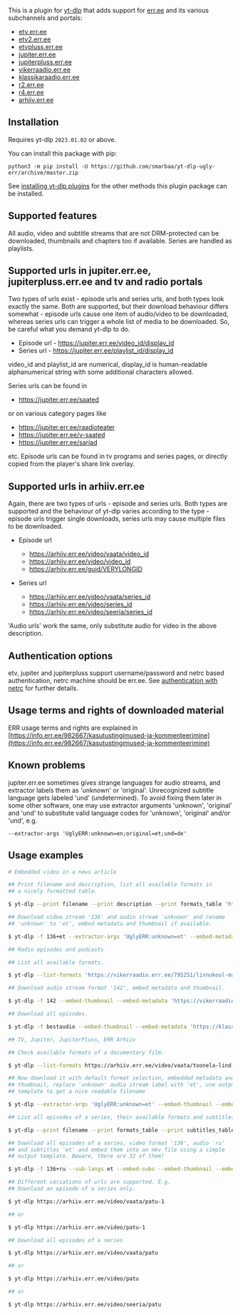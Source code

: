 This is a plugin for [yt-dlp](https://github.com/yt-dlp/yt-dlp) that adds support for [err.ee](https://www.err.ee/) and its various subchannels and portals:

* [etv.err.ee](https://etv.err.ee)
* [etv2.err.ee](https://etv2.err.ee)
* [etvpluss.err.ee](https://etvpluss.err.ee)
* [jupiter.err.ee](https://jupiter.err.ee)
* [jupiterpluss.err.ee](https://jupiterpluss.err.ee)
* [vikerraadio.err.ee](https://vikerraadio.err.ee)
* [klassikaraadio.err.ee](https://klassikaraadio.err.ee)
* [r2.err.ee](https://r2.err.ee)
* [r4.err.ee](https://r4.err.ee)
* [arhiiv.err.ee](https://arhiiv.err.ee)

## Installation

Requires yt-dlp `2023.01.02` or above.

You can install this package with pip:
```
python3 -m pip install -U https://github.com/smarbaa/yt-dlp-ugly-err/archive/master.zip
```

See [installing yt-dlp plugins](https://github.com/yt-dlp/yt-dlp#installing-plugins) for the other methods this plugin package can be installed.

## Supported features

All audio, video and subtitle streams that are not DRM-protected can be downloaded, thumbnails and chapters too if available. Series are handled as playlists.

## Supported urls in jupiter.err.ee, jupiterpluss.err.ee and tv and radio portals

Two types of urls exist - episode urls and series urls, and both types look exactly the same.
Both are supported, but their download behaviour differs somewhat - episode urls cause one item of audio/video to be downloaded, whereas series urls can trigger a whole list of media to be downloaded. So, be careful what you demand yt-dlp to do.

*   Episode  url - https://jupiter.err.ee/video_id/display_id
*   Series  url - https://jupiter.err.ee/playlist_id/display_id

video_id and playlist_id are numerical, display_id is human-readable alphanumerical string with some additional characters allowed.

Series urls can be found in

*   https://jupiter.err.ee/saated

or on various category pages like

*   https://jupiter.err.ee/raadioteater
*   https://jupiter.err.ee/v-saated
*   https://jupiter.err.ee/sarjad

etc. Episode urls can be found in tv programs and series pages, or directly copied from the player's share link overlay.

## Supported urls in arhiiv.err.ee

Again, there are two types of urls - episode and series urls. Both types are supported and the behaviour of yt-dlp varies according to the type - episode urls trigger single downloads, series urls may cause multiple files to be downloaded.

*   Episode url
    *   https://arhiiv.err.ee/video/vaata/video_id
    *   https://arhiiv.err.ee/video/video_id
    *   https://arhiiv.err.ee/guid/VERYLONGID

*   Series url
    *   https://arhiiv.err.ee/video/vaata/series_id
    *   https://arhiiv.err.ee/video/series_id
    *   https://arhiiv.err.ee/video/seeria/series_id

'Audio urls' work the same, only substitute audio for video in the above description.


## Authentication options

etv, jupiter and jupiterpluss support username/password and netrc based authentication, netrc machine should be err.ee. See [authentication with netrc](https://github.com/yt-dlp/yt-dlp?tab=readme-ov-file#authentication-with-netrc) for further details. 

## Usage terms and rights of downloaded material

ERR usage terms and rights are explained in [https://info.err.ee/982667/kasutustingimused-ja-kommenteerimine](https://info.err.ee/982667/kasutustingimused-ja-kommenteerimine)

## Known problems

jupiter.err.ee sometimes gives strange languages for audio streams, and extractor labels them as 'unknown' or 'original'. Unrecognized subtitle language gets labeled 'und' (undetermined). To avoid fixing them later in some other software, one may use extractor arguments 'unknown', 'original' and 'und' to substitute valid language codes for 'unknown', 'original' and/or 'und', e.g.

    --extractor-args 'UglyERR:unknown=en;original=et;und=de'

## Usage examples

```bash
# Embedded video in a news article

## Print filename and description, list all available formats in
## a nicely formatted table.

$ yt-dlp --print filename --print description --print formats_table 'https://kultuur.err.ee/1609231323/david-vseviov-raamatud-tuleb-lahti-seletada-mitte-ara-keelata'

## Download video stream '136' and audio stream 'unknown' and rename
## 'unknown' to 'et', embed metadata and thumbnail if available.

$ yt-dlp -f 136+et --extractor-args 'UglyERR:unknown=et' --embed-metadata --embed-thumbnail 'https://kultuur.err.ee/1609231323/david-vseviov-raamatud-tuleb-lahti-seletada-mitte-ara-keelata'

## Radio episodes and podcasts

## List all available formats.

$ yt-dlp --list-formats 'https://vikerraadio.err.ee/795251/linnukool-mailopu-helid' 

## Download audio stream format '142', embed metadata and thumbnail.

$ yt-dlp -f 142 --embed-thumbnail --embed-metadata 'https://vikerraadio.err.ee/795251/linnukool-mailopu-helid'

## Download all episodes.

$ yt-dlp -f bestaudio --embed-thumbnail --embed-metadata 'https://klassikaraadio.err.ee/arhiiv/album'

## TV, Jupiter, JupiterPluss, ERR Arhiiv

## Check available formats of a documentary film.

$ yt-dlp --list-formats https://arhiiv.err.ee/video/vaata/toonela-lind-must-toonekurg

## Now download it with default format selection, embedded metadata and
## thumbnail, replace 'unknown' audio stream label with 'et', use output
## template to get a nice readable filename

$ yt-dlp --extractor-args 'UglyERR:unknown=et' --embed-thumbnail --embed-metadata --output '%(title)s.%(ext)s' https://arhiiv.err.ee/video/vaata/toonela-lind-must-toonekurg

## List all episodes of a series, their available formats and subtitles.

$ yt-dlp --print filename --print formats_table --print subtitles_table https://arhiiv.err.ee/video/vestlusi-vene-kultuuriloost-juri-lotman

## Download all episodes of a series, video format '136', audio 'ru'
## and subtitles 'et' and embed them into an mkv file using a simple
## output template. Beware, there are 32 of them!

$ yt-dlp -f 136+ru --sub-langs et --embed-subs --embed-thumbnail --embed-metadata --merge-output-format mkv --output '%(title)s.%(ext)s' https://arhiiv.err.ee/video/vestlusi-vene-kultuuriloost-juri-lotman

## Different variations of urls are supported. E.g.
## Download an episode of a series only.

$ yt-dlp https://arhiiv.err.ee/video/vaata/patu-1

## or

$ yt-dlp https://arhiiv.err.ee/video/patu-1

## Download all episodes of a series

$ yt-dlp https://arhiiv.err.ee/video/vaata/patu

## or

$ yt-dlp https://arhiiv.err.ee/video/patu

## or

$ yt-dlp https://arhiiv.err.ee/video/seeria/patu
```
